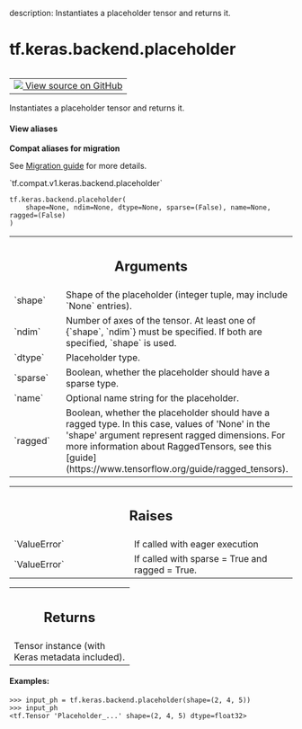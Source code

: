 description: Instantiates a placeholder tensor and returns it.

<div itemscope itemtype="http://developers.google.com/ReferenceObject">
<meta itemprop="name" content="tf.keras.backend.placeholder" />
<meta itemprop="path" content="Stable" />
</div>

# tf.keras.backend.placeholder

<!-- Insert buttons and diff -->

<table class="tfo-notebook-buttons tfo-api nocontent" align="left">
<td>
  <a target="_blank" href="https://github.com/tensorflow/tensorflow/blob/r2.3/tensorflow/python/keras/backend.py#L1141-L1234">
    <img src="https://www.tensorflow.org/images/GitHub-Mark-32px.png" />
    View source on GitHub
  </a>
</td>
</table>



Instantiates a placeholder tensor and returns it.

<section class="expandable">
  <h4 class="showalways">View aliases</h4>
  <p>
<b>Compat aliases for migration</b>
<p>See
<a href="https://www.tensorflow.org/guide/migrate">Migration guide</a> for
more details.</p>
<p>`tf.compat.v1.keras.backend.placeholder`</p>
</p>
</section>

<pre class="devsite-click-to-copy prettyprint lang-py tfo-signature-link">
<code>tf.keras.backend.placeholder(
    shape=None, ndim=None, dtype=None, sparse=(False), name=None, ragged=(False)
)
</code></pre>



<!-- Placeholder for "Used in" -->


<!-- Tabular view -->
 <table class="responsive fixed orange">
<colgroup><col width="214px"><col></colgroup>
<tr><th colspan="2"><h2 class="add-link">Arguments</h2></th></tr>

<tr>
<td>
`shape`
</td>
<td>
Shape of the placeholder
(integer tuple, may include `None` entries).
</td>
</tr><tr>
<td>
`ndim`
</td>
<td>
Number of axes of the tensor.
At least one of {`shape`, `ndim`} must be specified.
If both are specified, `shape` is used.
</td>
</tr><tr>
<td>
`dtype`
</td>
<td>
Placeholder type.
</td>
</tr><tr>
<td>
`sparse`
</td>
<td>
Boolean, whether the placeholder should have a sparse type.
</td>
</tr><tr>
<td>
`name`
</td>
<td>
Optional name string for the placeholder.
</td>
</tr><tr>
<td>
`ragged`
</td>
<td>
Boolean, whether the placeholder should have a ragged type.
In this case, values of 'None' in the 'shape' argument represent
ragged dimensions. For more information about RaggedTensors, see this
[guide](https://www.tensorflow.org/guide/ragged_tensors).
</td>
</tr>
</table>



<!-- Tabular view -->
 <table class="responsive fixed orange">
<colgroup><col width="214px"><col></colgroup>
<tr><th colspan="2"><h2 class="add-link">Raises</h2></th></tr>

<tr>
<td>
`ValueError`
</td>
<td>
If called with eager execution
</td>
</tr><tr>
<td>
`ValueError`
</td>
<td>
If called with sparse = True and ragged = True.
</td>
</tr>
</table>



<!-- Tabular view -->
 <table class="responsive fixed orange">
<colgroup><col width="214px"><col></colgroup>
<tr><th colspan="2"><h2 class="add-link">Returns</h2></th></tr>
<tr class="alt">
<td colspan="2">
Tensor instance (with Keras metadata included).
</td>
</tr>

</table>



#### Examples:




```
>>> input_ph = tf.keras.backend.placeholder(shape=(2, 4, 5))
>>> input_ph
<tf.Tensor 'Placeholder_...' shape=(2, 4, 5) dtype=float32>
```